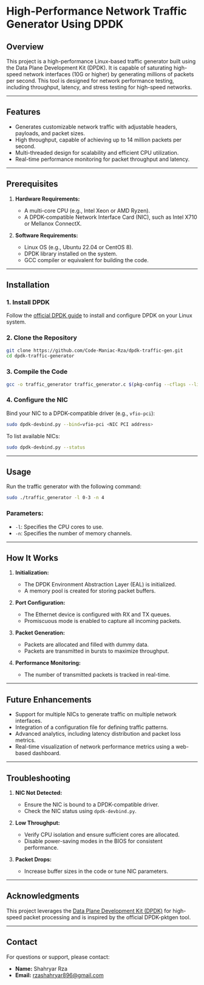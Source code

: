 # High-Performance Network Traffic Generator Using DPDK

## Overview
This project is a high-performance Linux-based traffic generator built using the Data Plane Development Kit (DPDK). It is capable of saturating high-speed network interfaces (10G or higher) by generating millions of packets per second. This tool is designed for network performance testing, including throughput, latency, and stress testing for high-speed networks.

---

## Features
- Generates customizable network traffic with adjustable headers, payloads, and packet sizes.
- High throughput, capable of achieving up to 14 million packets per second.
- Multi-threaded design for scalability and efficient CPU utilization.
- Real-time performance monitoring for packet throughput and latency.

---

## Prerequisites
1. **Hardware Requirements:**
   - A multi-core CPU (e.g., Intel Xeon or AMD Ryzen).
   - A DPDK-compatible Network Interface Card (NIC), such as Intel X710 or Mellanox ConnectX.

2. **Software Requirements:**
   - Linux OS (e.g., Ubuntu 22.04 or CentOS 8).
   - DPDK library installed on the system.
   - GCC compiler or equivalent for building the code.

---

## Installation
### 1. Install DPDK
Follow the [official DPDK guide](https://doc.dpdk.org/guides/linux_gsg/index.html) to install and configure DPDK on your Linux system.

### 2. Clone the Repository
```bash
git clone https://github.com/Code-Maniac-Rza/dpdk-traffic-gen.git
cd dpdk-traffic-generator
```

### 3. Compile the Code
```bash
gcc -o traffic_generator traffic_generator.c $(pkg-config --cflags --libs libdpdk)
```

### 4. Configure the NIC
Bind your NIC to a DPDK-compatible driver (e.g., `vfio-pci`):
```bash
sudo dpdk-devbind.py --bind=vfio-pci <NIC PCI address>
```

To list available NICs:
```bash
sudo dpdk-devbind.py --status
```

---

## Usage
Run the traffic generator with the following command:
```bash
sudo ./traffic_generator -l 0-3 -n 4
```
### Parameters:
- `-l`: Specifies the CPU cores to use.
- `-n`: Specifies the number of memory channels.

---

## How It Works
1. **Initialization:**
   - The DPDK Environment Abstraction Layer (EAL) is initialized.
   - A memory pool is created for storing packet buffers.

2. **Port Configuration:**
   - The Ethernet device is configured with RX and TX queues.
   - Promiscuous mode is enabled to capture all incoming packets.

3. **Packet Generation:**
   - Packets are allocated and filled with dummy data.
   - Packets are transmitted in bursts to maximize throughput.

4. **Performance Monitoring:**
   - The number of transmitted packets is tracked in real-time.

---

## Future Enhancements
- Support for multiple NICs to generate traffic on multiple network interfaces.
- Integration of a configuration file for defining traffic patterns.
- Advanced analytics, including latency distribution and packet loss metrics.
- Real-time visualization of network performance metrics using a web-based dashboard.

---

## Troubleshooting
1. **NIC Not Detected:**
   - Ensure the NIC is bound to a DPDK-compatible driver.
   - Check the NIC status using `dpdk-devbind.py`.

2. **Low Throughput:**
   - Verify CPU isolation and ensure sufficient cores are allocated.
   - Disable power-saving modes in the BIOS for consistent performance.

3. **Packet Drops:**
   - Increase buffer sizes in the code or tune NIC parameters.

---

## Acknowledgments
This project leverages the [Data Plane Development Kit (DPDK)](https://www.dpdk.org/) for high-speed packet processing and is inspired by the official DPDK-pktgen tool.

---

## Contact
For questions or support, please contact:
- **Name:** Shahryar Rza
- **Email:** rzashahryar896@gmail.com

